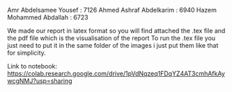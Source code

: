 Amr Abdelsamee Yousef : 7126
Ahmed Ashraf Abdelkarim : 6940
Hazem Mohammed Abdallah : 6723

We made our report in latex format so you will find attached the .tex file and the pdf file which is the visualisation of the report
To run the .tex file you just need to put it in the same folder of the images i just put them like that for simplicity.

Link to notebook: https://colab.research.google.com/drive/1pVdNqzeq1FDqYZ4AT3cmhAfkAywcgNMJ?usp=sharing
